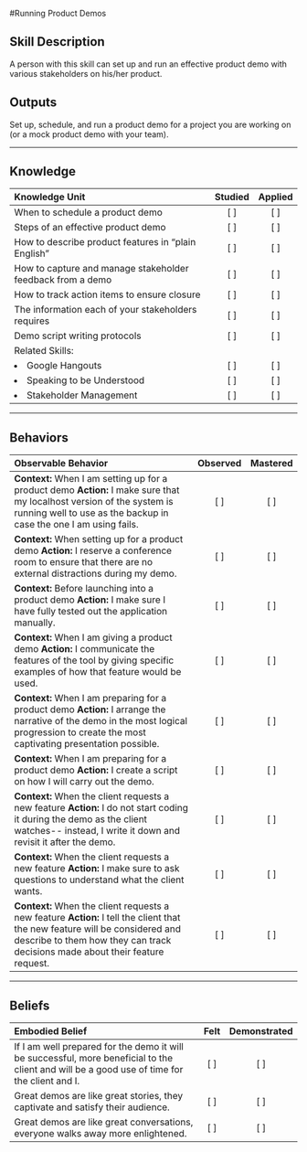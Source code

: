 #Running Product Demos

Skill Description
----------
A person with this skill can set up and run an effective product demo with various stakeholders on his/her product. 


Outputs
----------
Set up, schedule, and run a product demo for a project you are working on (or a mock product demo with your team).

----------
## **Knowledge**


| Knowledge Unit   |      Studied      | Applied |
|:-------------|:------------------:|:--------:|
| When to schedule a product demo | [ ] | [ ]  |
| Steps of an effective product demo| [ ] | [ ]  |
| How to describe product features in “plain English” | [ ] | [ ]  |
| How to capture and manage stakeholder feedback from a demo | [ ] | [ ]  |
| How to track action items to ensure closure | [ ] | [ ]  |
| The information each of your stakeholders requires| [ ] | [ ]  |
| Demo script writing protocols | [ ] | [ ]  |
| Related Skills:  |  |  |
| <li> Google Hangouts </li>| [ ] | [ ]  |
| <li> Speaking to be Understood </li>| [ ] | [ ]  |
| <li> Stakeholder Management </li>| [ ] | [ ]  |




----------


## **Behaviors**

| Observable Behavior   |      Observed      | Mastered |
|:-------------|:------------------:|:--------:|
| **Context:** When I am setting up for a product demo **Action:** I make sure that my localhost version of the system is running well to use as the backup in case the one I am using fails.| [ ] | [ ]  |
| **Context:**  When setting up for a product demo **Action:** I reserve a conference room to ensure that there are no external distractions during my demo.| [ ] | [ ]  |
| **Context:**  Before launching into a product demo **Action:** I make sure I have fully tested out the application manually. | [ ] | [ ]  |
| **Context:**  When I am giving a product demo **Action:**  I communicate the features of the tool by giving specific examples of how that feature would be used.  | [ ] | [ ]  |
| **Context:**  When I am preparing for a product demo **Action:**  I arrange the narrative of the demo in the most logical progression to create the most captivating presentation possible.| [ ] | [ ]  |
| **Context:**  When I am preparing for a product demo **Action:** I create a script on how I will carry out the demo.| [ ] | [ ]  |
| **Context:**  When the client requests a new feature **Action:** I do not start coding it during the demo as the client watches-- instead, I write it down and revisit it after the demo.| [ ] | [ ]  |
| **Context:**  When the client requests a new feature **Action:** I make sure to ask questions to understand what the client wants. | [ ] | [ ]  |
| **Context:**  When the client requests a new feature **Action:** I tell the client that the new feature will be considered and describe to them how they can track decisions made about their feature request. | [ ] | [ ]  |

----------


## **Beliefs**


| Embodied Belief   |      Felt      | Demonstrated |
|:-------------|:------------------:|:--------:|
| If I am well prepared for the demo it will be successful, more beneficial to the client and will be a good use of time for the client and I. | [ ] | [ ]  |
| Great demos are like great stories, they captivate and satisfy their audience.| [ ] | [ ]  |
| Great demos are like great conversations, everyone walks away more enlightened.| [ ] | [ ]  |
